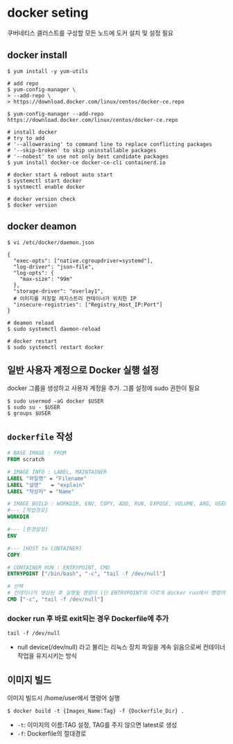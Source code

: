 # docker seting

쿠버네티스 클러스트를 구성할 모든 노드에 도커 설치 및 설정 필요

## docker install

```shell
$ yum install -y yum-utils

# add repo
$ yum-config-manager \
> --add-repo \
> https://download.docker.com/linux/centos/docker-ce.repo

$ yum-config-manager --add-repo https://download.docker.com/linux/centos/docker-ce.repo

# install docker
# try to add 
# '--allowerasing' to command line to replace conflicting packages 
# '--skip-broken' to skip uninstallable packages 
# '--nobest' to use not only best candidate packages
$ yum install docker-ce docker-ce-cli containerd.io

# docker start & reboot auto start
$ systemctl start docker
$ systmectl enable docker

# docker version check
$ docker version
```

## docker deamon

```shell
$ vi /etc/docker/daemon.json

{
  "exec-opts": ["native.cgroupdriver=systemd"],
  "log-driver": "json-file",
  "log-opts": {
    "max-size": "99m"
  },
  "storage-driver": "overlay1",
  # 이미지를 저장할 레지스트리 컨테이너가 위치한 IP
  "insecure-registries": ["Registry_Host_IP:Port"]
}

# deamon reload
$ sudo systemctl daemon-reload

# docker restart
$ sudo systemctl restart docker
```

## 일반 사용자 계정으로 Docker 실행 설정

docker 그룹을 생성하고 사용자 계정을 추가. 그룹 설정에 sudo 권한이 필요

```shell
$ sudo usermod -aG docker $USER
$ sudo su - $USER
$ groups $USER
```

## `dockerfile` 작성

```dockerfile
# BASE IMAGE : FROM
FROM scratch

# IMAGE INFO : LABEL, MAINTAINER
LABEL "파일명" = "Filename"
LABEL "설명"   = "explain"
LABEL "작성자" = "Name"

# IMAGE BUILD : WORKDIR, ENV, COPY, ADD, RUN, EXPOSE, VOLUME, ARG, USER, ...
#--- [작업경로]
WORKDIR 

#--- [환경설정]
ENV 

#--- [HOST to CONTAINER]
COPY 

# CONTAINER RUN : ENTRYPOINT, CMD
ENTRYPOINT ["/bin/bash", "-c", "tail -f /dev/null"]

# 선택
# 컨테이너가 생성된 후 실행될 명령어 (단 ENTRYPOINT와 다르게 docker run에서 명령어를 변견할 수 있다.)
CMD ["-c", "tail -f /dev/null"]

```

### docker run 후 바로 exit되는 경우 Dockerfile에 추가

```shell
tail -f /dev/null
```

- null device(/dev/null) 라고 불리는 리눅스 장치 파일을 계속 읽음으로써 컨테이너 작업을 유지시키는 방식

## 이미지 빌드

이미지 빌드시 /home/user에서 명령어 실행

```shell
$ docker build -t {Images_Name:Tag} -f {Dockerfile_Dir} .
```

- `-t`: 이미지의 이름:TAG 설정, TAG를 주지 않으면 latest로 생성
- `-f`: Dockerfile의 절대경로
